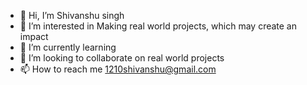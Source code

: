 - 👋 Hi, I’m Shivanshu singh
- 👀 I’m interested in Making real world projects, which may create an impact
- 🌱 I’m currently learning 
- 💞️ I’m looking to collaborate on real world projects
- 📫 How to reach me 1210shivanshu@gmail.com

<!---
1210shivanshu/1210shivanshu is a ✨ special ✨ repository because its `README.md` (this file) appears on your GitHub profile.
You can click the Preview link to take a look at your changes.
--->

